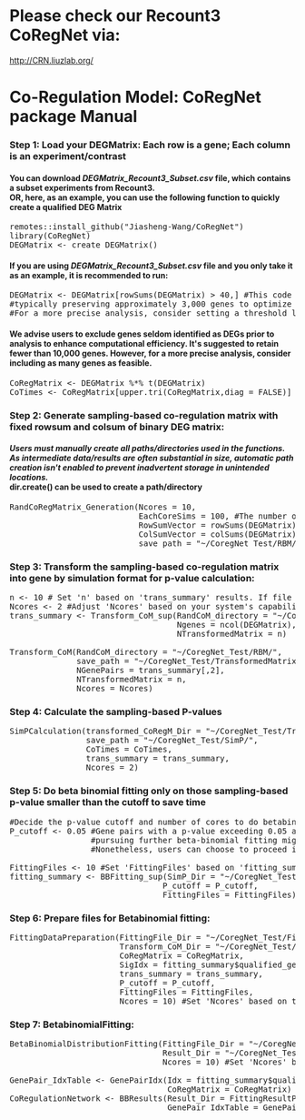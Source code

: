 # Please check our Recount3 CoRegNet via:
http://CRN.liuzlab.org/

# Co-Regulation Model: CoRegNet package Manual

### Step 1: Load your DEGMatrix: Each row is a gene; Each column is an experiment/contrast
#### You can download *DEGMatrix_Recount3_Subset.csv* file, which contains a subset experiments from Recount3.<br>OR, here, as an example, you can use the following function to quickly create a qualified DEG Matrix
<pre>
remotes::install_github("Jiasheng-Wang/CoRegNet")
library(CoRegNet)
DEGMatrix <- create_DEGMatrix()
</pre>
#### If you are using *DEGMatrix_Recount3_Subset.csv* file and you only take it as an example, it is recommended to run: 
<pre>
DEGMatrix <- DEGMatrix[rowSums(DEGMatrix) > 40,] #This code retains genes identified as DEGs in over 40 experiments,
#typically preserving approximately 3,000 genes to optimize computational efficiency.
#For a more precise analysis, consider setting a threshold lower than 40, thereby including a larger gene set in subsequent analyses.
</pre>
#### We advise users to exclude genes seldom identified as DEGs prior to analysis to enhance computational efficiency. It's suggested to retain fewer than 10,000 genes. However, for a more precise analysis, consider including as many genes as feasible.
<pre>
CoRegMatrix <- DEGMatrix %*% t(DEGMatrix)
CoTimes <- CoRegMatrix[upper.tri(CoRegMatrix,diag = FALSE)]
</pre>
### Step 2: Generate sampling-based co-regulation matrix with fixed rowsum and colsum of binary DEG matrix:
#### *Users must manually create all paths/directories used in the functions. As intermediate data/results are often substantial in size, automatic path creation isn't enabled to prevent inadvertent storage in unintended locations.* <br>dir.create() can be used to create a path/directory
<pre>
RandCoRegMatrix_Generation(Ncores = 10,
                           EachCoreSims = 100, #The number of total samplings is Ncores x EachCoreSims.
                           RowSumVector = rowSums(DEGMatrix),
                           ColSumVector = colSums(DEGMatrix),
                           save_path = "~/CoregNet_Test/RBM/")
</pre>
### Step 3: Transform the sampling-based co-regulation matrix into gene by simulation format for p-value calculation:
<pre>
n <- 10 # Set 'n' based on 'trans_summary' results. If file size from 'trans_summary' are too large, increase 'n'.
Ncores <- 2 #Adjust 'Ncores' based on your system's capabilities. Ensure 'Ncores' is no larger than 'n' and that 'Ncores' evenly divides 'n'
trans_summary <- Transform_CoM_sup(RandCoM_directory = "~/CoregNet_Test/RBM/",
                                   Ngenes = ncol(DEGMatrix),
                                   NTransformedMatrix = n)

Transform_CoM(RandCoM_directory = "~/CoregNet_Test/RBM/",
              save_path = "~/CoregNet_Test/TransformedMatrix/", 
              NGenePairs = trans_summary[,2], 
              NTransformedMatrix = n, 
              Ncores = Ncores)
</pre>
### Step 4: Calculate the sampling-based P-values
<pre>
SimPCalculation(transformed_CoRegM_Dir = "~/CoregNet_Test/TransformedMatrix/",
                save_path = "~/CoregNet_Test/SimP/",
                CoTimes = CoTimes,
                trans_summary = trans_summary,
                Ncores = 2)
</pre>
### Step 5: Do beta binomial fitting only on those sampling-based p-value smaller than the cutoff to save time
<pre>
#Decide the p-value cutoff and number of cores to do betabinomial fittings:
P_cutoff <- 0.05 #Gene pairs with a p-value exceeding 0.05 are generally not deemed statistically significant and
                 #pursuing further beta-binomial fitting might not be time-efficient.
                 #Nonetheless, users can choose to proceed if they deem it necessary.

FittingFiles <- 10 #Set 'FittingFiles' based on 'fitting_summary' results. If gene pairs for each file from 'fitting_summary' are too large, increase 'FittingFiles'.
fitting_summary <- BBFitting_sup(SimP_Dir = "~/CoregNet_Test/SimP/",
                                P_cutoff = P_cutoff,
                                FittingFiles = FittingFiles)
</pre>
### Step 6: Prepare files for Betabinomial fitting:
<pre>
FittingDataPreparation(FittingFile_Dir = "~/CoregNet_Test/FittingData/",
                       Transform_CoM_Dir = "~/CoregNet_Test/TransformedMatrix/",
                       CoRegMatrix = CoRegMatrix,
                       SigIdx = fitting_summary$qualified_gene_idx,
                       trans_summary = trans_summary,
                       P_cutoff = P_cutoff,
                       FittingFiles = FittingFiles,
                       Ncores = 10) #Set 'Ncores' based on the capabilities of your computer/server
</pre>
### Step 7: BetabinomialFitting:
<pre>
BetaBinomialDistributionFitting(FittingFile_Dir = "~/CoregNet_Test/FittingData/",
                                Result_Dir = "~/CoregNet_Test/FittingResults/",
                                Ncores = 10) #Set 'Ncores' based on the capabilities of your computer/server
  
GenePair_IdxTable <- GenePairIdx(Idx = fitting_summary$qualified_gene_idx,
                                 CoRegMatrix = CoRegMatrix)
CoRegulationNetwork <- BBResults(Result_Dir = FittingResultPath,
                                 GenePair_IdxTable = GenePair_IdxTable)
</pre>
